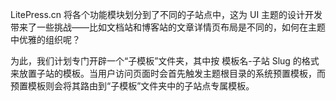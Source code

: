 LitePress.cn 将各个功能模块划分到了不同的子站点中，这为 UI 主题的设计开发带来了一些挑战——比如文档站和博客站的文章详情页布局是不同的，如何在主题中优雅的组织呢？

为此，我们计划专门开辟一个“子模板”文件夹，其中按 模板名-子站 Slug 的格式来放置子站的模板。当用户访问页面时会首先触发主题根目录的系统预置模板，而预置模板则会将其路由到“子模板”文件夹中的子站点专属模板。